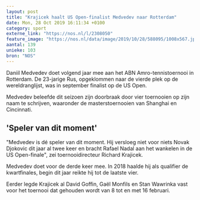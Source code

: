 ```yaml
---
layout: post
title: "Krajicek haalt US Open-finalist Medvedev naar Rotterdam"
date: Mon, 28 Oct 2019 16:11:34 +0100
category: sport
externe_link: "https://nos.nl/l/2308050"
feature_image: "https://nos.nl/data/image/2019/10/28/588095/1008x567.jpg"
aantal: 139
unieke: 103
bron: "NOS"
---
```


<p>Daniil Medvedev doet volgend jaar mee aan het ABN Amro-tennistoernooi in Rotterdam. De 23-jarige Rus, opgeklommen naar de vierde plek op de wereldranglijst, was in september finalist op de US Open.</p>
<p>Medvedev beleefde dit seizoen zijn doorbraak door vier toernooien op zijn naam te schrijven, waaronder de masterstoernooien van Shanghai en Cincinnati.</p>
<h2>'Speler van dit moment'</h2>
<p>"Medvedev is dé speler van dit moment. Hij versloeg niet voor niets Novak Djokovic dit jaar al twee keer en bracht Rafael Nadal aan het wankelen in de US Open-finale", zei toernooidirecteur Richard Krajicek.</p>
<p>Medvedev doet voor de derde keer mee. In 2018 haalde hij als qualifier de kwartfinales, begin dit jaar reikte hij tot de laatste vier.</p>
<p>Eerder legde Krajicek al David Goffin, Gaël Monfils en Stan Wawrinka vast voor het toernooi dat gehouden wordt van 8 tot en met 16 februari.</p>
